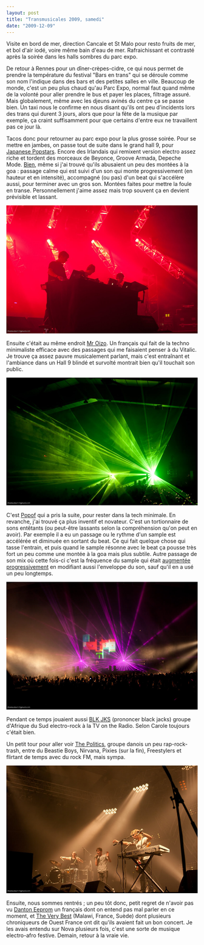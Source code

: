 ```yaml
---
layout: post
title: "Transmusicales 2009, samedi"
date: "2009-12-09"
---
```


Visite en bord de mer, direction Cancale et St Malo pour resto fruits de mer, et bol d'air iodé, voire même bain d'eau de mer. Rafraichissant et contrasté après la soirée dans les halls sombres du parc expo.

De retour à Rennes pour un dîner-crèpes-cidre, ce qui nous permet de prendre la température du festival "Bars en trans" qui se déroule comme son nom l'indique dans des bars et des petites salles en ville. Beaucoup de monde, c'est un peu plus chaud qu'au Parc Expo, normal faut quand même de la volonté pour aller prendre le bus et payer les places, filtrage assuré. Mais globalement, même avec les djeuns avinés du centre ça se passe bien. Un taxi nous le confirme en nous disant qu'ils ont peu d'incidents lors des trans qui durent 3 jours, alors que pour la fête de la musique par exemple, ça craint suffisamment pour que certains d'entre eux ne travaillent pas ce jour là.

Tacos donc pour retourner au parc expo pour la plus grosse soirée. Pour se mettre en jambes, on passe tout de suite dans le grand hall 9, pour [Japanese Popstars](http://www.myspace.com/thejapanesepopstars). Encore des Irlandais qui remixent version electro assez riche et tordent des morceaux de Beyonce, Groove Armada, Depeche Mode. [Bien](http://www.youtube.com/watch?v=oMYQl42Ib3Y), même si j'ai trouvé qu'ils abusaient un peu des montées à la goa : passage calme qui est suivi d'un son qui monte progressivement (en hauteur et en intensité), accompagné (ou pas) d'un beat qui s'accélère aussi, pour terminer avec un gros son. Montées faites pour mettre la foule en transe. Personnellement j'aime assez mais trop souvent ça en devient prévisible et lassant.

![](/images/IMGP6611-1.jpg)

Ensuite c'était au même endroit [Mr Oizo](http://www.myspace.com/oizo3000). Un français qui fait de la techno minimaliste efficace avec des passages qui me faisaient penser à du Vitalic. Je trouve ça assez pauvre musicalement parlant, mais c'est entraînant et l'ambiance dans un Hall 9 blindé et survolté montrait bien qu'il touchait son public.

![](/images/IMGP6627-1.jpg)

C'est [Popof](http://www.myspace.com/popofheretik) qui a pris la suite, pour rester dans la tech minimale. En revanche, j'ai trouvé ça plus inventif et novateur. C'est un tortionnaire de sons entêtants (ou peut-être lassants selon la compréhension qu'on peut en avoir). Par exemple il a eu un passage ou le rythme d'un sample est accélérée et diminuée en sortant du beat. Ce qui fait quelque chose qui tasse l'entrain, et puis quand le sample résonne avec le beat ça pousse très fort un peu comme une montée à la goa mais plus subtile. Autre passage de son mix où cette fois-ci c'est la fréquence du sample qui était [augmentée progressivement](http://www.youtube.com/watch?v=WqVs4qb9ZlM) en modifiant aussi l'enveloppe du son, sauf qu'il en a usé un peu longtemps.

![](/images/IMGP6662-1.jpg)

Pendant ce temps jouaient aussi [BLK JKS](http://www.myspace.com/blkjks) (prononcer black jacks) groupe d'Afrique du Sud electro-rock à la TV on the Radio. Selon Carole toujours c'était bien.

Un petit tour pour aller voir [The Politics](http://www.myspace.com/thepolitics), groupe danois un peu rap-rock-trash, entre du Beastie Boys, Nirvana, Pixies (sur la fin), Freestylers et flirtant de temps avec du rock FM, mais sympa.

![](/images/IMGP6675-1.jpg)

Ensuite, nous sommes rentrés ; un peu tôt donc, petit regret de n'avoir pas vu [Danton Eeprom](http://www.myspace.com/dantonrocks) un français dont on entend pas mal parler en ce moment, et [The Very Best](http://www.myspace.com/theverybestmyspace) (Malawi, France, Suède) dont plusieurs chroniqueurs de Ouest France ont dit qu'ils avaient fait un bon concert. Je les avais entendu sur Nova plusieurs fois, c'est une sorte de musique electro-afro festive. Demain, retour à la vraie vie.

